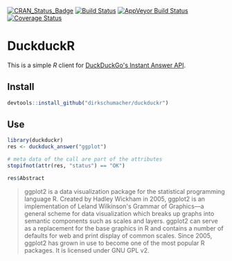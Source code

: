 
[![CRAN\_Status\_Badge](http://www.r-pkg.org/badges/version/duckduckr)](https://cran.r-project.org/package=duckduckr) [![Build Status](https://travis-ci.org/dirkschumacher/duckduckr.svg?branch=master)](https://travis-ci.org/dirkschumacher/duckduckr) [![AppVeyor Build Status](https://ci.appveyor.com/api/projects/status/github/dirkschumacher/duckduckr?branch=master&svg=true)](https://ci.appveyor.com/project/dirkschumacher/duckduckr) [![Coverage Status](https://img.shields.io/codecov/c/github/dirkschumacher/duckduckr/master.svg)](https://codecov.io/github/dirkschumacher/duckduckr?branch=master)

DuckduckR
=========

This is a simple *R* client for [DuckDuckGo's Instant Answer API](https://duckduckgo.com/api).

Install
-------

``` r
devtools::install_github("dirkschumacher/duckduckr")
```

Use
---

``` r
library(duckduckr)
res <- duckduck_answer("ggplot")

# meta data of the call are part of the attributes
stopifnot(attr(res, "status") == "OK") 
```

``` r
res$Abstract
```

<blockquote>
ggplot2 is a data visualization package for the statistical programming language R. Created by Hadley Wickham in 2005, ggplot2 is an implementation of Leland Wilkinson's Grammar of Graphics—a general scheme for data visualization which breaks up graphs into semantic components such as scales and layers. ggplot2 can serve as a replacement for the base graphics in R and contains a number of defaults for web and print display of common scales. Since 2005, ggplot2 has grown in use to become one of the most popular R packages. It is licensed under GNU GPL v2.
</blockquote>
